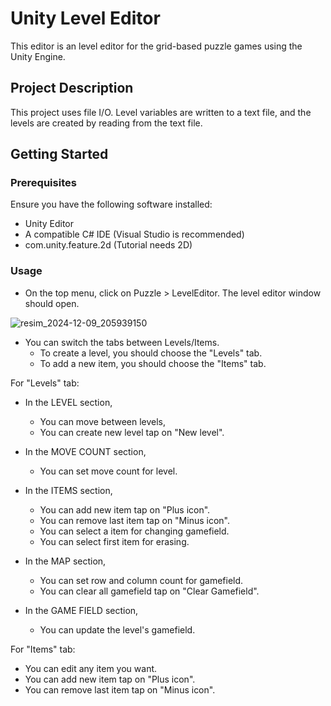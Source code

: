 # Unity Level Editor
This editor is an level editor for the grid-based puzzle games using the Unity Engine.

## Project Description
This project uses file I/O. Level variables are written to a text file, and the levels are created by reading from the text file.

## Getting Started

### Prerequisites

Ensure you have the following software installed:
- Unity Editor
- A compatible C# IDE (Visual Studio is recommended)
- com.unity.feature.2d (Tutorial needs 2D)

### Usage
- On the top menu, click on Puzzle > LevelEditor. The level editor window should open.
  
![resim_2024-12-09_205939150](https://github.com/user-attachments/assets/ba6d001b-e28f-40e0-be42-9462f440247b)

- You can switch the tabs between Levels/Items.
  - To create a level, you should choose the "Levels" tab.
  - To add a new item, you should choose the "Items" tab.

For "Levels" tab:
- In the LEVEL section,
  - You can move between levels,
  - You can create new level tap on "New level".
    
- In the MOVE COUNT section,
  - You can set move count for level.
    
- In the ITEMS section,
  - You can add new item tap on "Plus icon".
  - You can remove last item tap on "Minus icon".
  - You can select a item for changing gamefield.
  - You can select first item for erasing.
    
- In the MAP section,
  - You can set row and column count for gamefield.
  - You can clear all gamefield tap on "Clear Gamefield".
    
- In the GAME FIELD section,
  - You can update the level's gamefield.
 
For "Items" tab:
- You can edit any item you want.
- You can add new item tap on "Plus icon".
- You can remove last item tap on "Minus icon".
